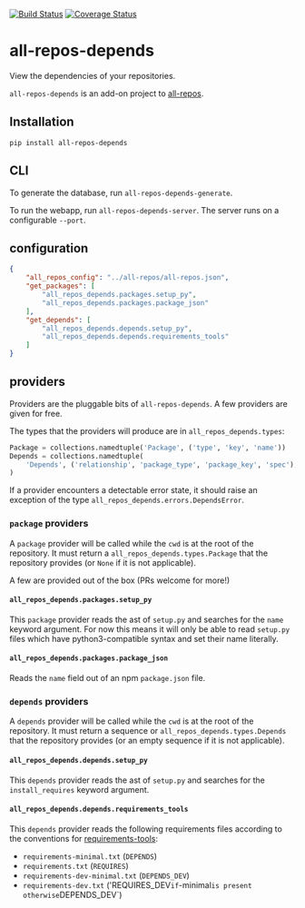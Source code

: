[![Build Status](https://travis-ci.org/asottile/all-repos-depends.svg?branch=master)](https://travis-ci.org/asottile/all-repos-depends)
[![Coverage Status](https://coveralls.io/repos/github/asottile/all-repos-depends/badge.svg?branch=master)](https://coveralls.io/github/asottile/all-repos-depends?branch=master)

all-repos-depends
=================

View the dependencies of your repositories.

`all-repos-depends` is an add-on project to
[all-repos](https://github.com/asottile/all-repos).

## Installation

`pip install all-repos-depends`


## CLI

To generate the database, run `all-repos-depends-generate`.

To run the webapp, run `all-repos-depends-server`.  The server runs on a
configurable `--port`.


## configuration

```json
{
    "all_repos_config": "../all-repos/all-repos.json",
    "get_packages": [
        "all_repos_depends.packages.setup_py",
        "all_repos_depends.packages.package_json"
    ],
    "get_depends": [
        "all_repos_depends.depends.setup_py",
        "all_repos_depends.depends.requirements_tools"
    ]
}
```

## providers

Providers are the pluggable bits of `all-repos-depends`.  A few providers are
given for free.

The types that the providers will produce are in `all_repos_depends.types`:

```python
Package = collections.namedtuple('Package', ('type', 'key', 'name'))
Depends = collections.namedtuple(
    'Depends', ('relationship', 'package_type', 'package_key', 'spec'),
)
```

If a provider encounters a detectable error state, it should raise an
exception of the type `all_repos_depends.errors.DependsError`.

### `package` providers

A `package` provider will be called while the `cwd` is at the root of the
repository.  It must return a `all_repos_depends.types.Package` that the
repository provides (or `None` if it is not applicable).

A few are provided out of the box (PRs welcome for more!)

#### `all_repos_depends.packages.setup_py`

This `package` provider reads the ast of `setup.py` and searches for the
`name` keyword argument.  For now this means it will only be able to read
`setup.py` files which have python3-compatible syntax and set their name
literally.

#### `all_repos_depends.packages.package_json`

Reads the `name` field out of an npm `package.json` file.

### `depends` providers

A `depends` provider will be called while the `cwd` is at the root of the
repository.  It must return a sequence or `all_repos_depends.types.Depends`
that the repository provides (or an empty sequence if it is not applicable).

#### `all_repos_depends.depends.setup_py`

This `depends` provider reads the ast of `setup.py` and searches for the
`install_requires` keyword argument.

#### `all_repos_depends.depends.requirements_tools`

This `depends` provider reads the following requirements files according to
the conventions for
[requirements-tools](https://github.com/Yelp/requirements-tools):

- `requirements-minimal.txt` (`DEPENDS`)
- `requirements.txt` (`REQUIRES`)
- `requirements-dev-minimal.txt` (`DEPENDS_DEV`)
- `requirements-dev.txt` ('REQUIRES_DEV` if `-minimal` is present otherwise
  `DEPENDS_DEV`)
